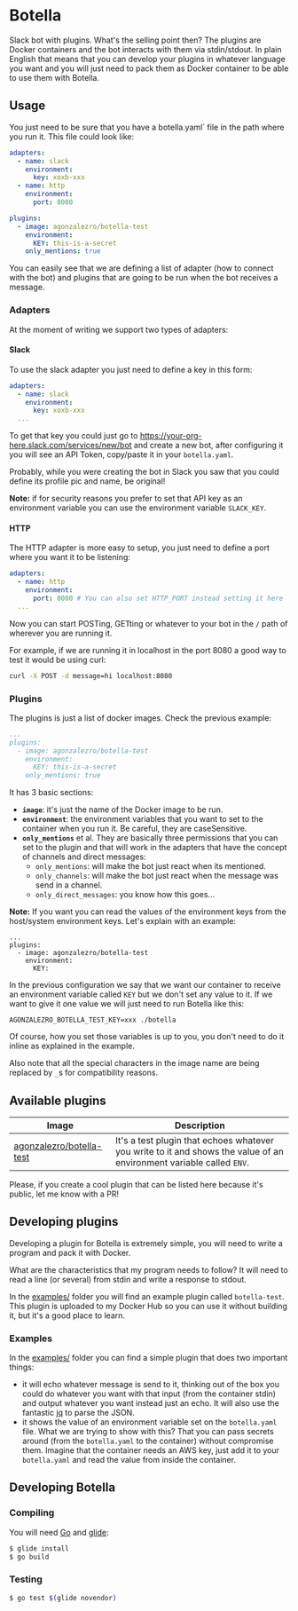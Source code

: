 Botella
=======

Slack bot with plugins. What's the selling point then? The plugins are Docker containers and the bot interacts with them via stdin/stdout. In plain English that means that you can develop your plugins in whatever language you want and you will just need to pack them as Docker container to be able to use them with Botella.

Usage
-----

You just need to be sure that you have a botella.yaml` file in the path where you run it. This file could look like:

```yaml
adapters:
  - name: slack
    environment:
      key: xoxb-xxx
  - name: http
    environment:
      port: 8080

plugins:
  - image: agonzalezro/botella-test
    environment:
      KEY: this-is-a-secret
    only_mentions: true
```

You can easily see that we are defining a list of adapter (how to connect with the bot) and plugins that are going to be run when the bot receives a message.

### Adapters

At the moment of writing we support two types of adapters:

#### Slack

To use the slack adapter you just need to define a key in this form:

```yaml
adapters:
  - name: slack
    environment:
      key: xoxb-xxx
  ...
```

To get that key you could just go to https://your-org-here.slack.com/services/new/bot and create a new bot, after configuring it you will see an API Token, copy/paste it in your `botella.yaml`.

Probably, while you were creating the bot in Slack you saw that you could define its profile pic and name, be original!

**Note:** if for security reasons you prefer to set that API key as an environment variable you can use the environment variable `SLACK_KEY`. 

#### HTTP

The HTTP adapter is more easy to setup, you just need to define a port where you want it to be listening:

```yaml
adapters:
  - name: http
    environment:
      port: 8080 # You can also set HTTP_PORT instead setting it here
  ...
```

Now you can start POSTing, GETting or whatever to your bot in the `/` path of wherever you are running it.

For example, if we are running it in localhost in the port 8080 a good way to test it would be using curl:

```bash
curl -X POST -d message=hi localhost:8080
```

### Plugins

The plugins is just a list of docker images. Check the previous example:

```yaml
...
plugins:
  - image: agonzalezro/botella-test
    environment:
      KEY: this-is-a-secret
    only_mentions: true
```

It has 3 basic sections:

- **`image`**: it's just the name of the Docker image to be run.
- **`environment`**: the environment variables that you want to set to the container when you run it. Be careful, they are caseSensitive.
- **`only_mentions`** et al. They are basically three permissions that you can set to the plugin and that will work in the adapters that have the concept of channels and direct messages:
    - `only_mentions`: will make the bot just react when its mentioned.
    - `only_channels`: will make the bot just react when the message was send in a channel.
    - `only_direct_messages`: you know how this goes...

**Note:** If you want you can read the values of the environment keys from the host/system environment keys. Let's explain with an example:

```
...
plugins:
  - image: agonzalezro/botella-test
    environment:
      KEY:
```

In the previous configuration we say that we want our container to receive an environment variable called `KEY` but we don't set any value to it. If we want to give it one value we will just need to run Botella like this:

```
AGONZALEZRO_BOTELLA_TEST_KEY=xxx ./botella
```

Of course, how you set those variables is up to you, you don't need to do it inline as explained in the example.

Also note that all the special characters in the image name are being replaced by `_`s for compatibility reasons.

Available plugins
-----------------

| Image | Description |
| ----- | ----------- |
| [agonzalezro/botella-test](https://hub.docker.com/r/agonzalezro/botella-test/) | It's a test plugin that echoes whatever you write to it and shows the value of an environment variable called `ENV`. |

Please, if you create a cool plugin that can be listed here because it's public, let me know with a PR!

Developing plugins
------------------

Developing a plugin for Botella is extremely simple, you will need to write a program and pack it with Docker.

What are the characteristics that my program needs to follow? It will need to read a line (or several) from stdin and write a response to stdout.

In the [examples/](examples/) folder you will find an example plugin called `botella-test`. This plugin is uploaded to my Docker Hub so you can use it without building it, but it's a good place to learn.

### Examples

In the [examples/](examples/) folder you can find a simple plugin that does two important things:

- it will echo whatever message is send to it, thinking out of the box you could do whatever you want with that input (from the container stdin) and output whatever you want instead just an echo. It will also use the fantastic [jq](https://stedolan.github.io/jq/) to parse the JSON. 
- it shows the value of an environment variable set on the `botella.yaml` file. What we are trying to show with this? That you can pass secrets around (from the `botella.yaml` to the container) without compromise them. Imagine that the container needs an AWS key, just add it to your `botella.yaml` and read the value from inside the container.


Developing Botella
------------------

### Compiling

You will need [Go](https://golang.org/) and [glide](https://github.com/Masterminds/glide):

```bash
$ glide install
$ go build
```

### Testing

```bash
$ go test $(glide novendor)
```
